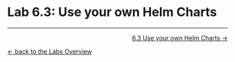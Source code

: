 # Lab 6.3: Use your own Helm Charts


---

<p width="100px" align="right"><a href="63_helmcharts.md">6.3 Use your own Helm Charts →</a></p>

[← back to the Labs Overview](../README.md)
